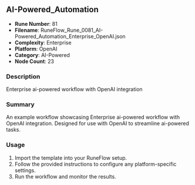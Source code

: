 ## AI-Powered_Automation

- **Rune Number**: 81
- **Filename**: RuneFlow_Rune_0081_AI-Powered_Automation_Enterprise_OpenAI.json
- **Complexity**: Enterprise
- **Platform**: OpenAI
- **Category**: AI-Powered
- **Node Count**: 23

### Description
Enterprise ai-powered workflow with OpenAI integration

### Summary
An example workflow showcasing Enterprise ai-powered workflow with OpenAI integration. Designed for use with OpenAI to streamline ai-powered tasks.

### Usage
1. Import the template into your RuneFlow setup.
2. Follow the provided instructions to configure any platform-specific settings.
3. Run the workflow and monitor the results.

